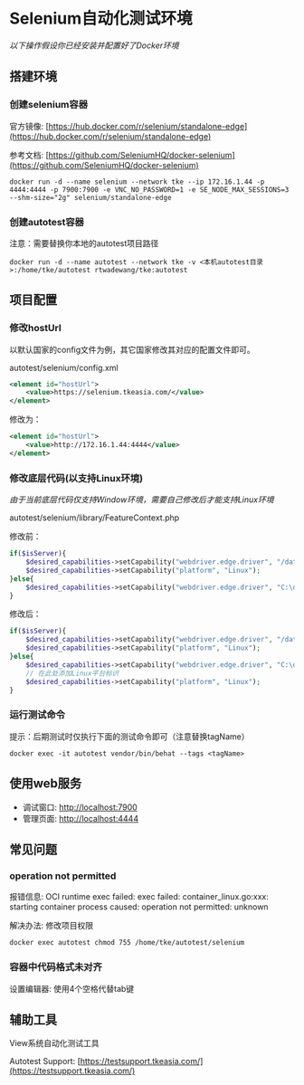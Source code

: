 # Selenium自动化测试环境

*以下操作假设你已经安装并配置好了Docker环境*

## 搭建环境

### 创建selenium容器

官方镜像: [https://hub.docker.com/r/selenium/standalone-edge](https://hub.docker.com/r/selenium/standalone-edge)

参考文档: [https://github.com/SeleniumHQ/docker-selenium](https://github.com/SeleniumHQ/docker-selenium)

```shell
docker run -d --name selenium --network tke --ip 172.16.1.44 -p 4444:4444 -p 7900:7900 -e VNC_NO_PASSWORD=1 -e SE_NODE_MAX_SESSIONS=3 --shm-size="2g" selenium/standalone-edge
```

### 创建autotest容器

注意：需要替换你本地的autotest项目路径
```shell
docker run -d --name autotest --network tke -v <本机autotest目录>:/home/tke/autotest rtwadewang/tke:autotest
```

## 项目配置

###  修改hostUrl

以默认国家的config文件为例，其它国家修改其对应的配置文件即可。

autotest/selenium/config.xml

```xml
<element id="hostUrl">
	<value>https://selenium.tkeasia.com/</value>
</element>
```

修改为：
```xml
<element id="hostUrl">
    <value>http://172.16.1.44:4444</value>
</element>
```

###  修改底层代码(以支持Linux环境)

*由于当前底层代码仅支持Window环境，需要自己修改后才能支持Linux环境*

autotest/selenium/library/FeatureContext.php

修改前：
```php
if($isServer){
	$desired_capabilities->setCapability("webdriver.edge.driver", "/data/autotest/MicrosoftWebDriver");
	$desired_capabilities->setCapability("platform", "Linux");
}else{
	$desired_capabilities->setCapability("webdriver.edge.driver", "C:\driver\msedgedriver.exe");
}
```
修改后：
```php
if($isServer){
	$desired_capabilities->setCapability("webdriver.edge.driver", "/data/autotest/MicrosoftWebDriver");
	$desired_capabilities->setCapability("platform", "Linux");
}else{
	$desired_capabilities->setCapability("webdriver.edge.driver", "C:\driver\msedgedriver.exe");
	// 在此处添加Linux平台标识
	$desired_capabilities->setCapability("platform", "Linux");
}
```

###  运行测试命令

提示：后期测试时仅执行下面的测试命令即可（注意替换tagName）

```shell
docker exec -it autotest vendor/bin/behat --tags <tagName>
```

## 使用web服务

- 调试窗口: [http://localhost:7900](http://localhost:7900)
- 管理页面: [http://localhost:4444](http://localhost:4444)

## 常见问题

### operation not permitted
报错信息: OCI runtime exec failed: exec failed: container_linux.go:xxx: starting container process caused: operation not permitted: unknown

解决办法: 修改项目权限

```shell
docker exec autotest chmod 755 /home/tke/autotest/selenium
```

### 容器中代码格式未对齐

设置编辑器: 使用4个空格代替tab键

## 辅助工具

View系统自动化测试工具

Autotest Support: [https://testsupport.tkeasia.com/](https://testsupport.tkeasia.com/)